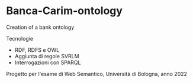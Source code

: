 # Banca-Carim-ontology
Creation of a bank ontology

Tecnologie

* RDF, RDFS e OWL
* Aggiunta di regole SVRLM
* Interrogazioni con SPARQL

Progetto per l'esame di Web Semantico, Università di Bologna, anno 2022
